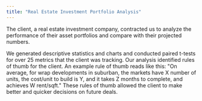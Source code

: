 ```yaml
---
title: "Real Estate Investment Portfolio Analysis"
---
```


The client, a real estate investment company, contracted us to analyze the performance of their asset portfolios and compare with their projected numbers.

We generated descriptive statistics and charts and conducted paired t-tests for over 25 metrics that the client was tracking. Our analysis identified rules of thumb for the client. An example rule of thumb reads like this: "On average, for wrap developments in suburban, the markets have X number of units, the cost/unit to build is Y, and it takes Z months to complete, and achieves W rent/sqft." These rules of thumb allowed the client to make better and quicker decisions on future deals.